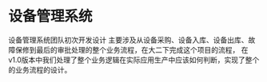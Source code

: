 # 设备管理系统
设备管理系统团队初次开发设计
主要涉及从设备采购、设备入库、设备出库、故障保修到最后的审批处理的整个业务流程，在大二下完成这个项目的流程，
在v1.0版本中我们处理了整个业务逻辑在实际应用生产中应该如何判断，实现了整个的业务流程的设计。

